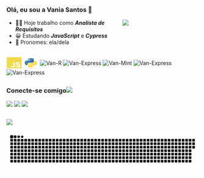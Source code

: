 ### Olá, eu sou a Vania Santos 👋

<!-- <img src = "https://img.flaticon.com/icons/png/512/2363/2363751.png?size=1300x730f&pad=10,10,10,10&ext=png&bg=FFFFFFFF" width = "325px" align = "right"> 
<a href="https://www.imagensanimadas.com/cat-harry-potter-1248.htm"><img src="https://www.imagensanimadas.com/data/media/1248/harry-potter-imagem-animada-0034.gif" border="0" alt="harry-potter-imagem-animada-0034" /></a> -->
<img src = "https://pa1.narvii.com/6498/36194b14766cb77194720a3cd6bd0d629251061d_hq.gif" width="200" align = "right">

- 👩‍💻 Hoje trabalho como **_Analista de Requisitos_**
- 😀 Estudando **_JavaScript_** e **_Cypress_**
- 👩 Pronomes: ela/dela



 <div style="display: inline_block"><br>
 <img align="center" alt="Van-Js" height="30" width="40" src="https://raw.githubusercontent.com/devicons/devicon/master/icons/javascript/javascript-plain.svg">
 <img align="center" alt="Van-Python" height="30" width="40" src="https://raw.githubusercontent.com/devicons/devicon/master/icons/python/python-original.svg">
 <img align="center" alt="Van-R" height="30" width="40" src="https://cdn.jsdelivr.net/gh/devicons/devicon/icons/r/r-original.svg">
 <img align="center" alt="Van-Express" height="30" width="70" src="https://cdn.jsdelivr.net/gh/devicons/devicon/icons/vscode/vscode-original.svg">
 <img align="center" alt="Van-Mint" height="30" width="70" src="https://cdn.jsdelivr.net/gh/devicons/devicon/icons/linux/linux-original.svg">
 <img align="center" alt="Van-Express" height="30" width="70" src="https://cdn.jsdelivr.net/gh/devicons/devicon/icons/postgresql/postgresql-original.svg">
 <img align="center" alt="Van-Express" height="30" width="70" src="https://cdn.jsdelivr.net/gh/devicons/devicon/icons/nodejs/nodejs-original.svg">
  
 </div>


  
  ##
### Conecte-se comigo<img src="https://github.com/TheDudeThatCode/TheDudeThatCode/blob/master/Assets/Handshake.gif" height="32px">


 <div> 
  <a href="https://instagram.com/wanhya" target="_blank"><img src="https://img.shields.io/badge/-Instagram-%23E4405F?style=for-the-badge&logo=instagram&logoColor=white" target="_blank"></a>
  <a href = "mailto:wanhya2@hotmail.com"><img src="https://img.shields.io/badge/-Gmail-%23333?style=for-the-badge&logo=gmail&logoColor=white" target="_blank"></a>
  <a href="https://www.linkedin.com/in/wanhya" target="_blank"><img src="https://img.shields.io/badge/-LinkedIn-%230077B5?style=for-the-badge&logo=linkedin&logoColor=white" target="_blank"></a> 
       
 </div>
 
 ##
 
<div>
  <a href="https://github.com/wanhya">
 <!-- <img height="180em" src="https://github-readme-stats.vercel.app/api?username=wanhya&show_icons=true&theme=dracula&include_all_commits=true&count_private=true"/> -->
  <img height="180em" src="https://github-readme-stats.vercel.app/api/top-langs/?username=wanhya&layout=compact&langs_count=7&theme=dracula"/>
</div>
  
   
![Snake animation](https://github.com/wanhya/Wanhya/blob/output/github-contribution-grid-snake.svg) 
